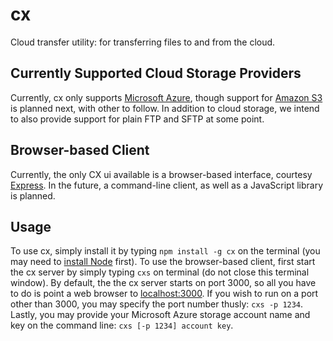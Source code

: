 cx
==

Cloud transfer utility: for transferring files to and from the cloud.

Currently Supported Cloud Storage Providers
-------------------------------------------
Currently, cx only supports [Microsoft Azure](http://www.windowsazure.com/en-us/), though
support for [Amazon S3](http://aws.amazon.com/s3/) is planned next, with other to follow.
In addition to cloud storage, we intend to also provide support for plain FTP and SFTP at
some point.

Browser-based Client
--------------------
Currently, the only CX ui available is a browser-based interface, courtesy [Express](http://aws.amazon.com/s3/).
In the future, a command-line client, as well as a JavaScript library is planned.

Usage
-----
To use cx, simply install it by typing `npm install -g cx` on the terminal (you may need to 
[install Node](http://nodejs.org/) first).  To use the browser-based client, first start the 
cx server by simply typing `cxs` on terminal (do not close this terminal window).  By default,
the the cx server starts on port 3000, so all you have to do is point a web browser to 
[localhost:3000](http://localhost:3000).  If you wish to run on a port other than 3000, you
may specify the port number thusly: `cxs -p 1234`.  Lastly, you may provide your Microsoft Azure
storage account name and key on the command line: `cxs [-p 1234] account key`.
